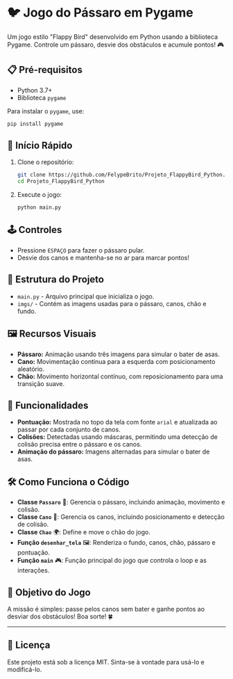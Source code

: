 # 🐦 Jogo do Pássaro em Pygame

Um jogo estilo "Flappy Bird" desenvolvido em Python usando a biblioteca Pygame. Controle um pássaro, desvie dos obstáculos e acumule pontos! 🎮

## 📋 Pré-requisitos

- Python 3.7+
- Biblioteca `pygame`

Para instalar o `pygame`, use:
```bash
pip install pygame
```

## 🚀 Início Rápido

1. Clone o repositório:
   ```bash
   git clone https://github.com/FelypeBrito/Projeto_FlappyBird_Python.git
   cd Projeto_FlappyBird_Python
   ```

2. Execute o jogo:
   ```bash
   python main.py
   ```

## 🕹️ Controles

- Pressione `ESPAÇO` para fazer o pássaro pular.
- Desvie dos canos e mantenha-se no ar para marcar pontos!

## 📂 Estrutura do Projeto

- `main.py` - Arquivo principal que inicializa o jogo.
- `imgs/` - Contém as imagens usadas para o pássaro, canos, chão e fundo.

## 🖼️ Recursos Visuais

- **Pássaro:** Animação usando três imagens para simular o bater de asas.
- **Cano:** Movimentação contínua para a esquerda com posicionamento aleatório.
- **Chão:** Movimento horizontal contínuo, com reposicionamento para uma transição suave.

## 🔧 Funcionalidades

- **Pontuação:** Mostrada no topo da tela com fonte `arial` e atualizada ao passar por cada conjunto de canos.
- **Colisões:** Detectadas usando máscaras, permitindo uma detecção de colisão precisa entre o pássaro e os canos.
- **Animação do pássaro:** Imagens alternadas para simular o bater de asas.

## 🛠️ Como Funciona o Código

- **Classe `Passaro`** 🐤: Gerencia o pássaro, incluindo animação, movimento e colisão.
- **Classe `Cano`** 🌵: Gerencia os canos, incluindo posicionamento e detecção de colisão.
- **Classe `Chao`** 🌍: Define e move o chão do jogo.
- **Função `desenhar_tela`** 🖼️: Renderiza o fundo, canos, chão, pássaro e pontuação.
- **Função `main`** 🎮: Função principal do jogo que controla o loop e as interações.

## 🎯 Objetivo do Jogo

A missão é simples: passe pelos canos sem bater e ganhe pontos ao desviar dos obstáculos! Boa sorte! 🍀

---

## 📄 Licença

Este projeto está sob a licença MIT. Sinta-se à vontade para usá-lo e modificá-lo.
